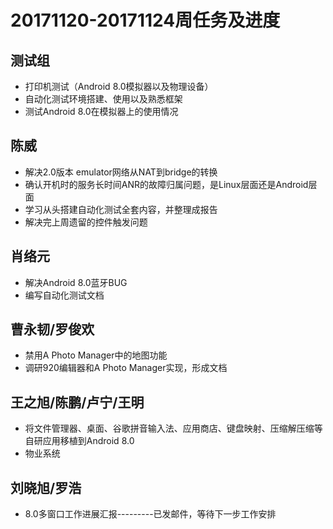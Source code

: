 # 20171120-20171124周任务及进度

## 测试组
- 打印机测试（Android 8.0模拟器以及物理设备）
- 自动化测试环境搭建、使用以及熟悉框架
- 测试Android 8.0在模拟器上的使用情况

## 陈威
- 解决2.0版本 emulator网络从NAT到bridge的转换
- 确认开机时的服务长时间ANR的故障归属问题，是Linux层面还是Android层面
- 学习从头搭建自动化测试全套内容，并整理成报告
- 解决完上周遗留的控件触发问题

## 肖络元
- 解决Android 8.0蓝牙BUG
- 编写自动化测试文档

## 曹永韧/罗俊欢
- 禁用A Photo Manager中的地图功能
- 调研920编辑器和A Photo Manager实现，形成文档

## 王之旭/陈鹏/卢宁/王明
- 将文件管理器、桌面、谷歌拼音输入法、应用商店、键盘映射、压缩解压缩等自研应用移植到Android 8.0
- 物业系统

## 刘晓旭/罗浩
- 8.0多窗口工作进展汇报---------已发邮件，等待下一步工作安排
